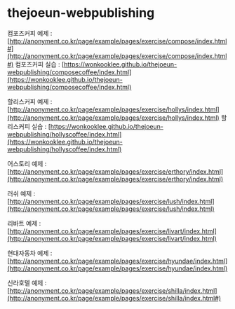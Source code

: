 # thejoeun-webpublishing

컴포즈커피 예제 : [http://anonyment.co.kr/page/example/pages/exercise/compose/index.html#](http://anonyment.co.kr/page/example/pages/exercise/compose/index.html#)
컴포즈커피 실습 : [https://wonkooklee.github.io/thejoeun-webpublishing/composecoffee/index.html](https://wonkooklee.github.io/thejoeun-webpublishing/composecoffee/index.html)

할리스커피 예제 : [http://anonyment.co.kr/page/example/pages/exercise/hollys/index.html](http://anonyment.co.kr/page/example/pages/exercise/hollys/index.html)
할리스커피 실습 : [https://wonkooklee.github.io/thejoeun-webpublishing/hollyscoffee/index.html](https://wonkooklee.github.io/thejoeun-webpublishing/hollyscoffee/index.html)

어스토리 예제 : [http://anonyment.co.kr/page/example/pages/exercise/erthory/index.html](http://anonyment.co.kr/page/example/pages/exercise/erthory/index.html)

러쉬 예제 : [http://anonyment.co.kr/page/example/pages/exercise/lush/index.html](http://anonyment.co.kr/page/example/pages/exercise/lush/index.html)

리바트 예제 : [http://anonyment.co.kr/page/example/pages/exercise/livart/index.html](http://anonyment.co.kr/page/example/pages/exercise/livart/index.html)

현대자동차 예제 : [http://anonyment.co.kr/page/example/pages/exercise/hyundae/index.html](http://anonyment.co.kr/page/example/pages/exercise/hyundae/index.html)

신라호텔 예제 : [http://anonyment.co.kr/page/example/pages/exercise/shilla/index.html](http://anonyment.co.kr/page/example/pages/exercise/shilla/index.html#)